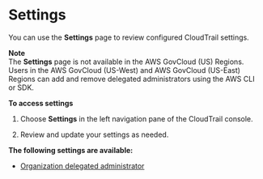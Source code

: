 # Settings<a name="cloudtrail-settings"></a>

You can use the **Settings** page to review configured CloudTrail settings\.

**Note**  
The **Settings** page is not available in the AWS GovCloud \(US\) Regions\. Users in the AWS GovCloud \(US\-West\) and AWS GovCloud \(US\-East\) Regions can add and remove delegated administrators using the AWS CLI or SDK\.

**To access settings**

1. Choose **Settings** in the left navigation pane of the CloudTrail console\.

1.  Review and update your settings as needed\. 

**The following settings are available:**
+ [Organization delegated administrator](cloudtrail-delegated-administrator.md) 